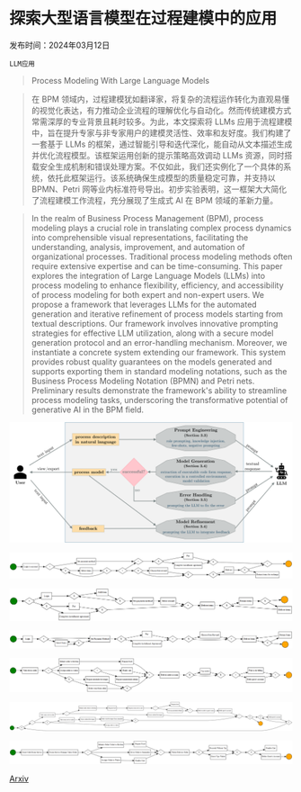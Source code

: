 # 探索大型语言模型在过程建模中的应用

发布时间：2024年03月12日

`LLM应用`

> Process Modeling With Large Language Models

> 在 BPM 领域内，过程建模犹如翻译家，将复杂的流程运作转化为直观易懂的视觉化表达，有力推动企业流程的理解优化与自动化。然而传统建模方式常需深厚的专业背景且耗时较多。为此，本文探索将 LLMs 应用于流程建模中，旨在提升专家与非专家用户的建模灵活性、效率和友好度。我们构建了一套基于 LLMs 的框架，通过智能引导和迭代深化，能自动从文本描述生成并优化流程模型。该框架运用创新的提示策略高效调动 LLMs 资源，同时搭载安全生成机制和错误处理方案。不仅如此，我们还实例化了一个具体的系统，依托此框架运行。该系统确保生成模型的质量稳定可靠，并支持以 BPMN、Petri 网等业内标准符号导出。初步实验表明，这一框架大大简化了流程建模工作流程，充分展现了生成式 AI 在 BPM 领域的革新力量。

> In the realm of Business Process Management (BPM), process modeling plays a crucial role in translating complex process dynamics into comprehensible visual representations, facilitating the understanding, analysis, improvement, and automation of organizational processes. Traditional process modeling methods often require extensive expertise and can be time-consuming. This paper explores the integration of Large Language Models (LLMs) into process modeling to enhance flexibility, efficiency, and accessibility of process modeling for both expert and non-expert users. We propose a framework that leverages LLMs for the automated generation and iterative refinement of process models starting from textual descriptions. Our framework involves innovative prompting strategies for effective LLM utilization, along with a secure model generation protocol and an error-handling mechanism. Moreover, we instantiate a concrete system extending our framework. This system provides robust quality guarantees on the models generated and supports exporting them in standard modeling notations, such as the Business Process Modeling Notation (BPMN) and Petri nets. Preliminary results demonstrate the framework's ability to streamline process modeling tasks, underscoring the transformative potential of generative AI in the BPM field.

![探索大型语言模型在过程建模中的应用](../../../paper_images/2403.07541/llm_modeling_framework.png)

![探索大型语言模型在过程建模中的应用](../../../paper_images/2403.07541/order_gpt4_model_1_feedback_2.png)

![探索大型语言模型在过程建模中的应用](../../../paper_images/2403.07541/order_gemini_model_1_feedback_1.png)

![探索大型语言模型在过程建模中的应用](../../../paper_images/2403.07541/TA_online_shop_model.png)

![探索大型语言模型在过程建模中的应用](../../../paper_images/2403.07541/hotel_gpt4_model_1_feedback_2.png)

![探索大型语言模型在过程建模中的应用](../../../paper_images/2403.07541/hotel_gemini_model_1_feedback_1.png)

![探索大型语言模型在过程建模中的应用](../../../paper_images/2403.07541/TA_hotel_model.png)

[Arxiv](https://arxiv.org/abs/2403.07541)